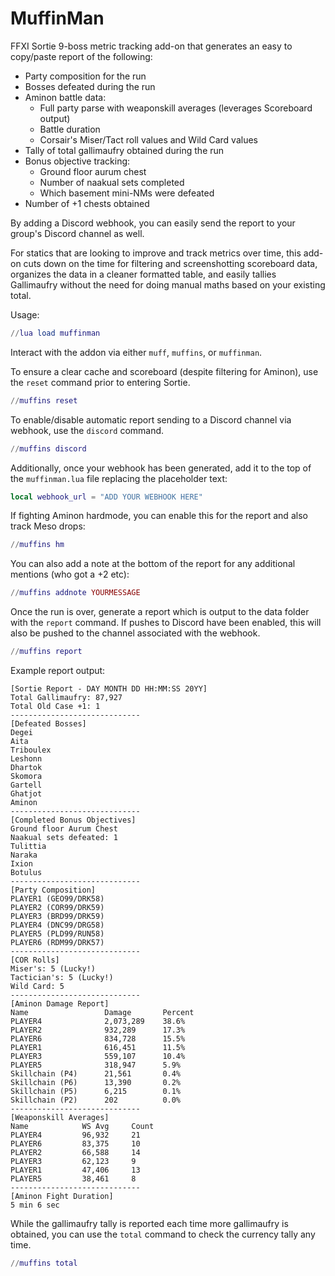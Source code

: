 # MuffinMan

FFXI Sortie 9-boss metric tracking add-on that generates an easy to copy/paste report of the following:

- Party composition for the run
- Bosses defeated during the run
- Aminon battle data:
    - Full party parse with weaponskill averages (leverages Scoreboard output)
    - Battle duration
    - Corsair's Miser/Tact roll values and Wild Card values
- Tally of total gallimaufry obtained during the run
- Bonus objective tracking:
    - Ground floor aurum chest 
    - Number of naakual sets completed
    - Which basement mini-NMs were defeated
- Number of +1 chests obtained

By adding a Discord webhook, you can easily send the report to your group's Discord channel as well.

For statics that are looking to improve and track metrics over time, this add-on cuts down on the time for filtering and screenshotting scoreboard data, organizes the data in a cleaner formatted table, and easily tallies Gallimaufry without the need for doing manual maths based on your existing total.

Usage:

```lua
//lua load muffinman
```

Interact with the addon via either `muff`, `muffins`, or `muffinman`.

To ensure a clear cache and scoreboard (despite filtering for Aminon), use the `reset` command prior to entering Sortie.

```lua
//muffins reset
```

To enable/disable automatic report sending to a Discord channel via webhook, use the `discord` command. 

```lua
//muffins discord
```
Additionally, once your webhook has been generated, add it to the top of the `muffinman.lua` file replacing the placeholder text:

```lua
local webhook_url = "ADD YOUR WEBHOOK HERE"
```

If fighting Aminon hardmode, you can enable this for the report and also track Meso drops:

```lua
//muffins hm
```

You can also add a note at the bottom of the report for any additional mentions (who got a +2 etc):

```lua
//muffins addnote YOURMESSAGE
```

Once the run is over, generate a report which is output to the data folder with the `report` command. If pushes to Discord have been enabled, this will also be pushed to the channel associated with the webhook.

```lua
//muffins report
```

Example report output:

```
[Sortie Report - DAY MONTH DD HH:MM:SS 20YY]
Total Gallimaufry: 87,927
Total Old Case +1: 1
-----------------------------
[Defeated Bosses]
Degei
Aita
Triboulex
Leshonn
Dhartok
Skomora
Gartell
Ghatjot
Aminon
-----------------------------
[Completed Bonus Objectives]
Ground floor Aurum Chest
Naakual sets defeated: 1
Tulittia
Naraka
Ixion
Botulus
-----------------------------
[Party Composition]
PLAYER1 (GEO99/DRK58)
PLAYER2 (COR99/DRK59)
PLAYER3 (BRD99/DRK59)
PLAYER4 (DNC99/DRG58)
PLAYER5 (PLD99/RUN58)
PLAYER6 (RDM99/DRK57)
-----------------------------
[COR Rolls]
Miser's: 5 (Lucky!)
Tactician's: 5 (Lucky!)
Wild Card: 5
-----------------------------
[Aminon Damage Report]
Name                 Damage       Percent
PLAYER4              2,073,289    38.6%
PLAYER2              932,289      17.3%
PLAYER6              834,728      15.5%
PLAYER1              616,451      11.5%
PLAYER3              559,107      10.4%
PLAYER5              318,947      5.9%
Skillchain (P4)      21,561       0.4%
Skillchain (P6)      13,390       0.2%
Skillchain (P5)      6,215        0.1%
Skillchain (P2)      202          0.0%
-----------------------------
[Weaponskill Averages]
Name            WS Avg     Count
PLAYER4         96,932     21
PLAYER6         83,375     10
PLAYER2         66,588     14
PLAYER3         62,123     9
PLAYER1         47,406     13
PLAYER5         38,461     8
-----------------------------
[Aminon Fight Duration] 
5 min 6 sec
```


While the gallimaufry tally is reported each time more gallimaufry is obtained, you can use the `total` command to check the currency tally any time.

```lua
//muffins total
```
